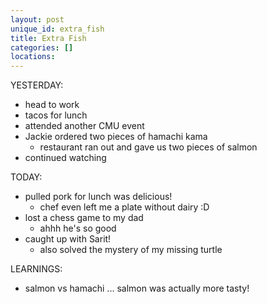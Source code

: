 ```yaml
---
layout: post
unique_id: extra_fish
title: Extra Fish
categories: []
locations: 
---
```


YESTERDAY:
* head to work
* tacos for lunch
* attended another CMU event
* Jackie ordered two pieces of hamachi kama
  * restaurant ran out and gave us two pieces of salmon
* continued watching

TODAY:
* pulled pork for lunch was delicious!
  * chef even left me a plate without dairy :D
* lost a chess game to my dad
  * ahhh he's so good
* caught up with Sarit!
  * also solved the mystery of my missing turtle

LEARNINGS:
* salmon vs hamachi ... salmon was actually more tasty!
